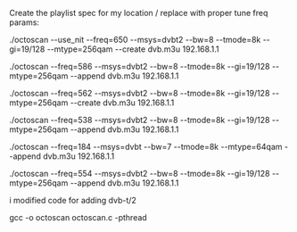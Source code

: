 Create the playlist spec for my location / replace with proper tune freq params:

./octoscan --use_nit --freq=650 --msys=dvbt2 --bw=8 --tmode=8k --gi=19/128 --mtype=256qam --create dvb.m3u 192.168.1.1

./octoscan --freq=586 --msys=dvbt2 --bw=8 --tmode=8k --gi=19/128 --mtype=256qam --append dvb.m3u 192.168.1.1

./octoscan --freq=562 --msys=dvbt2 --bw=8 --tmode=8k --gi=19/128 --mtype=256qam --create dvb.m3u 192.168.1.1

./octoscan --freq=538 --msys=dvbt2 --bw=8 --tmode=8k --gi=19/128 --mtype=256qam --append dvb.m3u 192.168.1.1

./octoscan --freq=184 --msys=dvbt --bw=7 --tmode=8k --mtype=64qam --append dvb.m3u 192.168.1.1

./octoscan --freq=554 --msys=dvbt2 --bw=8 --tmode=8k --gi=19/128 --mtype=256qam --append dvb.m3u 192.168.1.1

i modified code for adding dvb-t/2 


gcc -o octoscan octoscan.c -pthread
